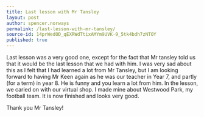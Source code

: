 ```yaml
---
title: Last lesson with Mr Tansley
layout: post
author: spencer.norways
permalink: /last-lesson-with-mr-tansley/
source-id: 14prWedOD_qEXRWdTtixAMYm9UVK-9_5tk4bdh7zNTOY
published: true
---
```

Last lesson was a very good one, except for the fact that Mr tansley told us that it would be the last lesson that we had with him. I was very sad about this as I felt that I had learned a lot from Mr Tansley, but I am looking forward to having Mr Keen again as he was our teacher in Year 7, and partly (for a term) in year 8. He is funny and you learn a lot from him. In the lesson, we caried on with our virtual shop. I made mine about Westwood Park, my football team. It is now finished and looks very good. 

Thank you Mr Tansley!

